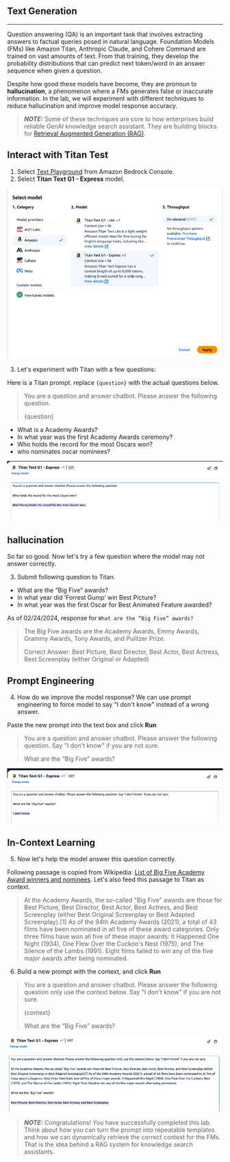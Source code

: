 ## Text Generation
---
Question answering (QA) is an important task that involves extracting answers to factual queries posed in natural language.
Foundation Models (FMs) like Amazon Titan, Anthropic Claude, and Cohere Command are trained on vast amounts of text. From that training, they develop the probability distributions that can predict next token/word in an answer sequence when given a question.

Despite how good these models have become, they are pronoun to **hallucination**, a phenomenon where a FMs generates false or inaccurate information. In the lab, we will experiment with different techniques to reduce hallucination and improve model response accuracy. 

> **_NOTE:_**  Some of these techniques are core to how enterprises build reliable GenAI knowledge search assistant. They are building blocks for [Retrieval Augmented Generation (RAG)](https://docs.aws.amazon.com/sagemaker/latest/dg/jumpstart-foundation-models-customize-rag.html).

## Interact with Titan Test

1. Select [Text Playground](https://us-west-2.console.aws.amazon.com/bedrock/home?region=us-west-2#/text-playground) from Amazon Bedrock Console.
2. Select **Titan Text G1 - Express** model.

![22-select-titan-text.png](images%2F22-select-titan-text.png)

3. Let's experiment with Titan with a few questions:

Here is a Titan prompt. replace `{question}` with the actual questions below.

> You are a question and answer chatbot. Please answer the following question.
> 
> {question}

- What is a Academy Awards?
- In what year was the first Academy Awards ceremony?
- Who holds the record for the most Oscars won?
- who nominates oscar nominees?

![23-titan-answer-correct.png](images%2F23-titan-answer-correct.png)

## hallucination
So far so good. Now let's try a few question where the model may not answer correctly.

3. Submit following question to Titan.

- What are the “Big Five” awards?
- In what year did ‘Forrest Gump’ win Best Picture?
- In what year was the first Oscar for Best Animated Feature awarded?

As of 02/24/2024, response for `What are the “Big Five” awards?`
> The Big Five awards are the Academy Awards, Emmy Awards, Grammy Awards, Tony Awards, and Pulitzer Prize.
> 
> Correct Answer: Best Picture, Best Director, Best Actor, Best Actress, Best Screenplay (either Original or Adapted)

## Prompt Engineering
4. How do we improve the model response? We can use prompt engineering to force model to say "I don't know" instead of a wrong answer.

Paste the new prompt into the text box and click **Run**

> You are a question and answer chatbot. Please answer the following question. Say "I don't know" if you are not sure.

> What are the “Big Five” awards?

![24-titan-answer-idk.png](images%2F24-titan-answer-idk.png)

## In-Context Learning

5. Now let's help the model answer this question correctly.

Following passage is copied from Wikipedia: [List of Big Five Academy Award winners and nominees](https://en.wikipedia.org/wiki/List_of_Big_Five_Academy_Award_winners_and_nominees). Let's also feed this passage to Titan as context.

> At the Academy Awards, the so-called "Big Five" awards are those for Best Picture, Best Director, Best Actor, Best Actress, and Best Screenplay (either Best Original Screenplay or Best Adapted Screenplay).[1] As of the 94th Academy Awards (2021), a total of 43 films have been nominated in all five of these award categories. Only three films have won all five of these major awards: It Happened One Night (1934), One Flew Over the Cuckoo's Nest (1975), and The Silence of the Lambs (1991). Eight films failed to win any of the five major awards after being nominated.

6. Build a new prompt with the context, and click **Run**

> You are a question and answer chatbot. Please answer the following question only use the context below. Say "I don't know" if you are not sure.
> 
> {context}
> 
> What are the “Big Five” awards?

![25-titan-in-context.png](images%2F25-titan-in-context.png)

> **_NOTE:_** Congratulations! You have successfully completed this lab. 
> Think about how you can turn the prompt into repeatable templates and how we can dynamically retrieve the correct context for the FMs. That is the idea behind a RAG system for knowledge search assistants.

